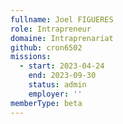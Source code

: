 ```yaml
---
fullname: Joel FIGUERES
role: Intrapreneur
domaine: Intraprenariat
github: cron6502
missions:
  - start: 2023-04-24
    end: 2023-09-30
    status: admin
    employer: ''
memberType: beta
---
```


